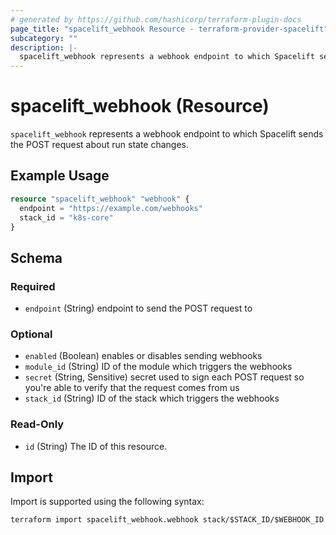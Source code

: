 ```yaml
---
# generated by https://github.com/hashicorp/terraform-plugin-docs
page_title: "spacelift_webhook Resource - terraform-provider-spacelift"
subcategory: ""
description: |-
  spacelift_webhook represents a webhook endpoint to which Spacelift sends the POST request about run state changes.
---
```


# spacelift_webhook (Resource)

`spacelift_webhook` represents a webhook endpoint to which Spacelift sends the POST request about run state changes.

## Example Usage

```terraform
resource "spacelift_webhook" "webhook" {
  endpoint = "https://example.com/webhooks"
  stack_id = "k8s-core"
}
```

<!-- schema generated by tfplugindocs -->
## Schema

### Required

- `endpoint` (String) endpoint to send the POST request to

### Optional

- `enabled` (Boolean) enables or disables sending webhooks
- `module_id` (String) ID of the module which triggers the webhooks
- `secret` (String, Sensitive) secret used to sign each POST request so you're able to verify that the request comes from us
- `stack_id` (String) ID of the stack which triggers the webhooks

### Read-Only

- `id` (String) The ID of this resource.

## Import

Import is supported using the following syntax:

```shell
terraform import spacelift_webhook.webhook stack/$STACK_ID/$WEBHOOK_ID
```
